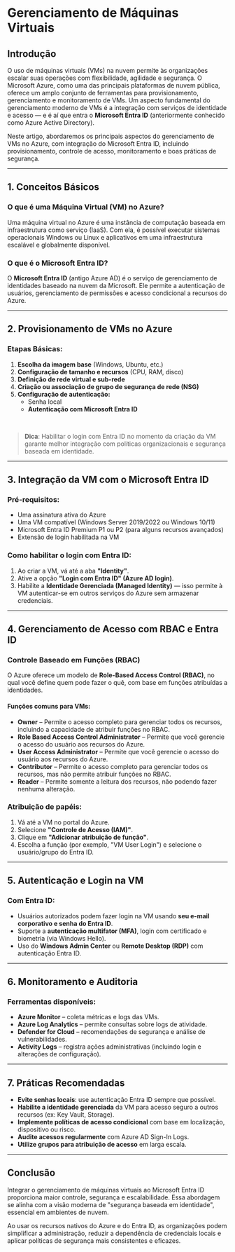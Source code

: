 # Gerenciamento de Máquinas Virtuais

## Introdução

O uso de máquinas virtuais (VMs) na nuvem permite às organizações escalar suas operações com flexibilidade, agilidade e segurança. O Microsoft Azure, como uma das principais plataformas de nuvem pública, oferece um amplo conjunto de ferramentas para provisionamento, gerenciamento e monitoramento de VMs. Um aspecto fundamental do gerenciamento moderno de VMs é a integração com serviços de identidade e acesso — e é aí que entra o **Microsoft Entra ID** (anteriormente conhecido como Azure Active Directory).

Neste artigo, abordaremos os principais aspectos do gerenciamento de VMs no Azure, com integração do Microsoft Entra ID, incluindo provisionamento, controle de acesso, monitoramento e boas práticas de segurança.

---

## 1. Conceitos Básicos

### O que é uma Máquina Virtual (VM) no Azure?

Uma máquina virtual no Azure é uma instância de computação baseada em infraestrutura como serviço (IaaS). Com ela, é possível executar sistemas operacionais Windows ou Linux e aplicativos em uma infraestrutura escalável e globalmente disponível.

### O que é o Microsoft Entra ID?

O **Microsoft Entra ID** (antigo Azure AD) é o serviço de gerenciamento de identidades baseado na nuvem da Microsoft. Ele permite a autenticação de usuários, gerenciamento de permissões e acesso condicional a recursos do Azure.

---

## 2. Provisionamento de VMs no Azure

### Etapas Básicas:

1. **Escolha da imagem base** (Windows, Ubuntu, etc.)
2. **Configuração de tamanho e recursos** (CPU, RAM, disco)
3. **Definição de rede virtual e sub-rede**
4. **Criação ou associação de grupo de segurança de rede (NSG)**
5. **Configuração de autenticação:**
   - Senha local
   - **Autenticação com Microsoft Entra ID**

<br />

> **Dica**: Habilitar o login com Entra ID no momento da criação da VM garante melhor integração com políticas organizacionais e segurança baseada em identidade.

---

## 3. Integração da VM com o Microsoft Entra ID

### Pré-requisitos:

- Uma assinatura ativa do Azure
- Uma VM compatível (Windows Server 2019/2022 ou Windows 10/11)
- Microsoft Entra ID Premium P1 ou P2 (para alguns recursos avançados)
- Extensão de login habilitada na VM

### Como habilitar o login com Entra ID:

1. Ao criar a VM, vá até a aba **"Identity"**.
2. Ative a opção **"Login com Entra ID" (Azure AD login)**.
3. Habilite a **Identidade Gerenciada (Managed Identity)** — isso permite à VM autenticar-se em outros serviços do Azure sem armazenar credenciais.

---

## 4. Gerenciamento de Acesso com RBAC e Entra ID

### Controle Baseado em Funções (RBAC)

O Azure oferece um modelo de **Role-Based Access Control (RBAC)**, no qual você define quem pode fazer o quê, com base em funções atribuídas a identidades.

#### Funções comuns para VMs:
- **Owner** – Permite o acesso completo para gerenciar todos os recursos, incluindo a capacidade de atribuir funções no RBAC.
- **Role Based Access Control Administrator** – Permite que você gerencie o acesso do usuário aos recursos do Azure.
- **User Access Administrator** – Permite que você gerencie o acesso do usuário aos recursos do Azure.
- **Contributor** – Permite o acesso completo para gerenciar todos os recursos, mas não permite atribuir funções no RBAC.
- **Reader** – Permite somente a leitura dos recursos, não podendo fazer nenhuma alteração.

### Atribuição de papéis:

1. Vá até a VM no portal do Azure.
2. Selecione **"Controle de Acesso (IAM)"**.
3. Clique em **"Adicionar atribuição de função"**.
4. Escolha a função (por exemplo, "VM User Login") e selecione o usuário/grupo do Entra ID.

---

## 5. Autenticação e Login na VM

### Com Entra ID:

- Usuários autorizados podem fazer login na VM usando **seu e-mail corporativo e senha do Entra ID**.
- Suporte a **autenticação multifator (MFA)**, login com certificado e biometria (via Windows Hello).
- Uso do **Windows Admin Center** ou **Remote Desktop (RDP)** com autenticação Entra ID.

---

## 6. Monitoramento e Auditoria

### Ferramentas disponíveis:

- **Azure Monitor** – coleta métricas e logs das VMs.
- **Azure Log Analytics** – permite consultas sobre logs de atividade.
- **Defender for Cloud** – recomendações de segurança e análise de vulnerabilidades.
- **Activity Logs** – registra ações administrativas (incluindo login e alterações de configuração).

---

## 7. Práticas Recomendadas

- **Evite senhas locais**: use autenticação Entra ID sempre que possível.
- **Habilite a identidade gerenciada** da VM para acesso seguro a outros recursos (ex: Key Vault, Storage).
- **Implemente políticas de acesso condicional** com base em localização, dispositivo ou risco.
- **Audite acessos regularmente** com Azure AD Sign-In Logs.
- **Utilize grupos para atribuição de acesso** em larga escala.

---

## Conclusão

Integrar o gerenciamento de máquinas virtuais ao Microsoft Entra ID proporciona maior controle, segurança e escalabilidade. Essa abordagem se alinha com a visão moderna de "segurança baseada em identidade", essencial em ambientes de nuvem.

Ao usar os recursos nativos do Azure e do Entra ID, as organizações podem simplificar a administração, reduzir a dependência de credenciais locais e aplicar políticas de segurança mais consistentes e eficazes.
